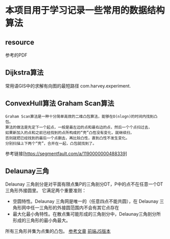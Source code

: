 # 本项目用于学习记录一些常用的数据结构算法

## resource
参考的PDF

## Dijkstra算法
常用语GIS中的求解有向图的最短路径
com.harvey.experiment.

## ConvexHull算法 Graham Scan算法

    Graham Scan算法是一种十分简单高效的二维凸包算法，能够在O(nlogn)的时间内找到凸包。
    算法的做法是先定下一个起点，一般是最左边的点和最右边的点，然后一个个点扫过去，
    如果新加入的点和之前已经找到的点所构成的“壳”凸性没有变化，就继续扫，
    否则就把已经找到的最后一个点删去，再比较凸性，直到凸性不发生变化。
    分别扫描上下两个“壳”，合并在一起，凸包就找到了。
 参考链接[https://segmentfault.com/a/1190000000488339]   
 
## Delaunay三角
Delaunay 三角剖分是对平面有限点集P的三角剖分DT，P中的点不在任意一个DT三角形外接圆里。 它满足两个重要准则：
* 空圆特性。Delaunay 三角网是唯一的（任意四点不能共圆），在 Delaunay 三角形网中任一三角形的外接圆范围内不会有其它点存在
* 最大化最小角特性。在散点集可能形成的三角剖分中，Delaunay三角剖分所形成的三角形的最小角最大。

所有三角形并集为点集的凸包。
[参考文章](http://www.cnblogs.com/zhiyishou/p/4430017.html)
[前端JS版本](https://github.com/ironwallaby/delaunay)
